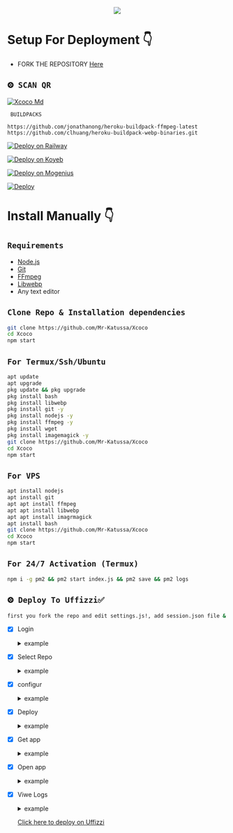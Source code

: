 <p align = center>   <img src="https://telegra.ph/file/ea03bc4a211adef6577cc.jpg" /> </p>

# Setup For Deployment 👇

- FORK THE REPOSITORY [Here](https://github.com/Mr-Katussa/Xcoco/fork)

## `⨷ SCAN QR`
[![Xcoco Md](https://repl.it/badge/github/quiec/whatsasena)](https://replit.com/@Mr-Katussa/XCOCO-QR)

 ` BUILDPACKS`

```
https://github.com/jonathanong/heroku-buildpack-ffmpeg-latest
https://github.com/clhuang/heroku-buildpack-webp-binaries.git
```

[![Deploy on Railway](https://railway.app/button.svg)](https://railway.app/new/template/K7RXq3?referralCode=koOK_D)

[![Deploy on Koyeb](https://telegra.ph/file/48228bbb836479f7a2863.png)](https://app.koyeb.com/deploy?type=git&repository=&branch=name&name=servicename)

[![Deploy on Mogenius](https://telegra.ph/file/946d83b461457a3c1598c.png)](https://studio.mogenius.com/studio/cloud-space/cloud-space-overview)

[![Deploy](https://www.herokucdn.com/deploy/button.svg)](https://heroku.com/deploy?template=https://github.com/Mr-Katussa/Xcoco/)

# Install Manually 👇
## `Requirements`
* [Node.js](https://nodejs.org/en/)
* [Git](https://git-scm.com/downloads)
* [FFmpeg](https://github.com/BtbN/FFmpeg-Builds/releases/download/autobuild-2020-12-08-13-03/ffmpeg-n4.3.1-26-gca55240b8c-win64-gpl-4.3.zip)
* [Libwebp](https://developers.google.com/speed/webp/download)
* Any text editor
## `Clone Repo & Installation dependencies`
```bash
git clone https://github.com/Mr-Katussa/Xcoco
cd Xcoco
npm start
```
## `For Termux/Ssh/Ubuntu`
```bash
apt update
apt upgrade
pkg update && pkg upgrade
pkg install bash
pkg install libwebp
pkg install git -y
pkg install nodejs -y 
pkg install ffmpeg -y 
pkg install wget
pkg install imagemagick -y
git clone https://github.com/Mr-Katussa/Xcoco
cd Xcoco
npm start
```
## `For VPS`
```bash
apt install nodejs 
apt install git 
apt apt install ffmpeg 
apt apt install libwebp 
apt apt install imagrmagick
apt install bash
git clone https://github.com/Mr-Katussa/Xcoco
cd Xcoco
npm start
```
## `For 24/7 Activation (Termux)`
```bash
npm i -g pm2 && pm2 start index.js && pm2 save && pm2 logs
```
## `⨷ Deploy To Uffizzi✅` 

```bash
first you fork the repo and edit settings.js!, add session.json file & your credits!
```

- [x] Login <details><summary>example</summary><img src="https://i.ibb.co/Y8n1hnk/7f6c49deeb42.jpg"></details>
- [x] Select Repo<details><summary>example</summary><img src="https://i.ibb.co/42ppV9c/70fa4e474d5e.jpg"></details>
- [x] configur <details><summary>example</summary><img src="https://i.ibb.co/c26hpgc/0fc10710ae83.jpg"></details>
- [x] Deploy <details><summary>example</summary><img src="https://i.ibb.co/RydYv7s/881ac813427c.jpg"></details>
- [x] Get app <details><summary>example</summary><img src="https://i.ibb.co/wwZG0YM/52300009ed1c.jpg"></details>
- [x] Open app <details><summary>example</summary><img src="https://i.ibb.co/J7GTZq5/f5d7a68c7a2f.jpg"></details>
- [x] Viwe Logs <details><summary>example</summary><img src="https://i.ibb.co/2yQTJPJ/7535df5f1de7.jpg"></details>

  [Click here to deploy on Uffizzi](https://app.uffizzi.com/projects)
<br>

